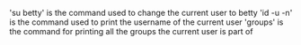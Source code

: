'su betty' is the command used to change the current user to betty
'id -u -n' is the command used to print the username of the current user
'groups' is the command for printing all the groups the current user is part of
